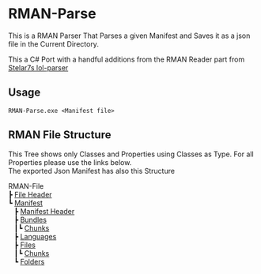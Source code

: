 # RMAN-Parse

This is a RMAN Parser That Parses a given Manifest and Saves it as a json file in the Current Directory.

This a C# Port with a handful additions from the RMAN Reader part from [Stelar7s lol-parser](https://github.com/stelar7/lol-parser)

## Usage

```
RMAN-Parse.exe <Manifest file>
```

## RMAN File Structure 
This Tree shows only Classes and Properties using Classes as Type. For all Properties please use the links below.\
The exported Json Manifest has also this Structure

RMAN-File \
┣ [File Header](RMAN/RMANFileHeader.cs) \
┗ [Manifest](RMAN/RMANManifest.cs) \
&nbsp;&nbsp; ┣ [Manifest Header](RMAN/RMANManifestHeader.cs) \
&nbsp;&nbsp; ┣ [Bundles](RMAN/RMANBundleEntry.cs) \
&nbsp;&nbsp; ┃┗ [Chunks](RMAN/RMANBundleChunkEntry.cs) \
&nbsp;&nbsp; ┣ [Languages](RMAN/RMANLanguageEntry.cs) \
&nbsp;&nbsp; ┣ [Files](RMAN/RMANFileEntry.cs) \
&nbsp;&nbsp; ┃┗ [Chunks](RMAN/RMANBundleChunkEntry.cs) \
&nbsp;&nbsp; ┗  [Folders](RMAN/RMANFolderEntry.cs)
